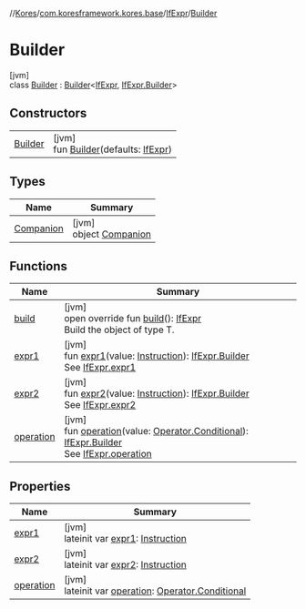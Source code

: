 //[Kores](../../../../index.md)/[com.koresframework.kores.base](../../index.md)/[IfExpr](../index.md)/[Builder](index.md)

# Builder

[jvm]\
class [Builder](index.md) : [Builder](../../../com.koresframework.kores.builder/-builder/index.md)<[IfExpr](../index.md), [IfExpr.Builder](index.md)>

## Constructors

| | |
|---|---|
| [Builder](-builder.md) | [jvm]<br>fun [Builder](-builder.md)(defaults: [IfExpr](../index.md)) |

## Types

| Name | Summary |
|---|---|
| [Companion](-companion/index.md) | [jvm]<br>object [Companion](-companion/index.md) |

## Functions

| Name | Summary |
|---|---|
| [build](build.md) | [jvm]<br>open override fun [build](build.md)(): [IfExpr](../index.md)<br>Build the object of type T. |
| [expr1](expr1.md) | [jvm]<br>fun [expr1](expr1.md)(value: [Instruction](../../../com.koresframework.kores/-instruction/index.md)): [IfExpr.Builder](index.md)<br>See [IfExpr.expr1](../expr1.md) |
| [expr2](expr2.md) | [jvm]<br>fun [expr2](expr2.md)(value: [Instruction](../../../com.koresframework.kores/-instruction/index.md)): [IfExpr.Builder](index.md)<br>See [IfExpr.expr2](../expr2.md) |
| [operation](operation.md) | [jvm]<br>fun [operation](operation.md)(value: [Operator.Conditional](../../../com.koresframework.kores.operator/-operator/-conditional/index.md)): [IfExpr.Builder](index.md)<br>See [IfExpr.operation](../operation.md) |

## Properties

| Name | Summary |
|---|---|
| [expr1](expr1.md) | [jvm]<br>lateinit var [expr1](expr1.md): [Instruction](../../../com.koresframework.kores/-instruction/index.md) |
| [expr2](expr2.md) | [jvm]<br>lateinit var [expr2](expr2.md): [Instruction](../../../com.koresframework.kores/-instruction/index.md) |
| [operation](operation.md) | [jvm]<br>lateinit var [operation](operation.md): [Operator.Conditional](../../../com.koresframework.kores.operator/-operator/-conditional/index.md) |
